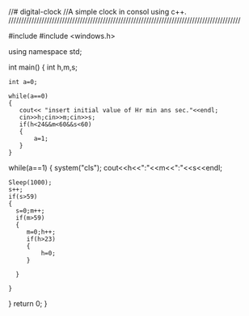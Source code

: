 //# digital-clock
//A simple clock in consol using c++.
///////////////////////////////////////////////////////////////////////////////////////////

#include <iostream>
#include <windows.h>

using namespace std;

int main()
{
    int h,m,s;

    int a=0;

    while(a==0)
    {
       cout<< "insert initial value of Hr min ans sec."<<endl;
       cin>>h;cin>>m;cin>>s;
       if(h<24&&m<60&&s<60)
       {
           a=1;
       }
    }

  while(a==1)
  {
      system("cls");
   cout<<h<<":"<<m<<":"<<s<<endl;

    Sleep(1000);
    s++;
    if(s>59)
    {
      s=0;m++;
      if(m>59)
      {
         m=0;h++;
         if(h>23)
         {
             h=0;
         }

      }

    }

  }
    return 0;
}
